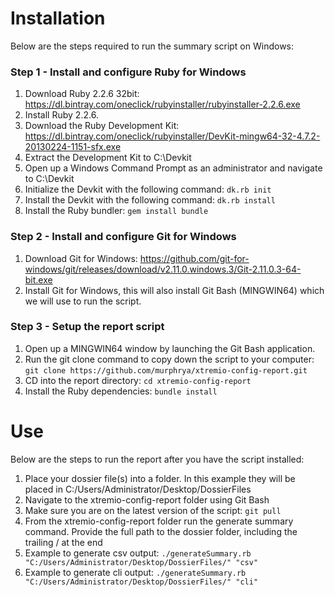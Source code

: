 # Installation
Below are the steps required to run the summary script on Windows:

### Step 1 - Install and configure Ruby for Windows
1. Download Ruby 2.2.6 32bit: https://dl.bintray.com/oneclick/rubyinstaller/rubyinstaller-2.2.6.exe
2. Install Ruby 2.2.6.
3. Download the Ruby Development Kit: https://dl.bintray.com/oneclick/rubyinstaller/DevKit-mingw64-32-4.7.2-20130224-1151-sfx.exe
4. Extract the Development Kit to C:\Devkit
5. Open up a Windows Command Prompt as an administrator and navigate to C:\Devkit
6. Initialize the Devkit with the following command: ```dk.rb init```
7. Install the Devkit with the following command: ```dk.rb install```
8. Install the Ruby bundler: ```gem install bundle```

### Step 2 - Install and configure Git for Windows
1. Download Git for Windows: https://github.com/git-for-windows/git/releases/download/v2.11.0.windows.3/Git-2.11.0.3-64-bit.exe
2. Install Git for Windows, this will also install Git Bash (MINGWIN64) which we will use to run the script.

### Step 3 - Setup the report script
1. Open up a MINGWIN64 window by launching the Git Bash application.
2. Run the git clone command to copy down the script to your computer: ```git clone https://github.com/murphrya/xtremio-config-report.git```
3. CD into the report directory: ```cd xtremio-config-report```
4. Install the Ruby dependencies: ```bundle install```

# Use
Below are the steps to run the report after you have the script installed:

1. Place your dossier file(s) into a folder. In this example they will be placed in C:/Users/Administrator/Desktop/DossierFiles
2. Navigate to the xtremio-config-report folder using Git Bash
3. Make sure you are on the latest version of the script: ```git pull```
4. From the xtremio-config-report folder run the generate summary command. Provide the full path to the dossier folder, including the trailing / at the end
5. Example to generate csv output: ```./generateSummary.rb "C:/Users/Administrator/Desktop/DossierFiles/" "csv"```
6. Example to generate cli output: ```./generateSummary.rb "C:/Users/Administrator/Desktop/DossierFiles/" "cli"```
